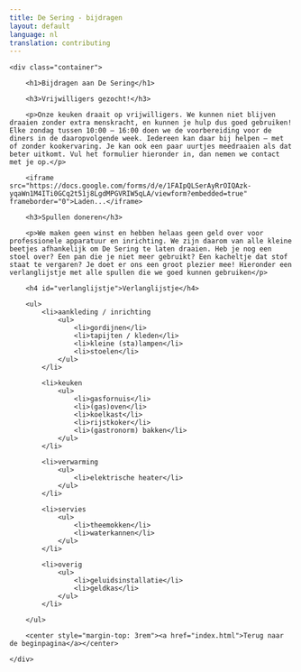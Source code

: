 ```yaml
---
title: De Sering - bijdragen
layout: default
language: nl
translation: contributing
---
```


<div class="row">

	<div class="container">

		<h1>Bijdragen aan De Sering</h1>

		<h3>Vrijwilligers gezocht!</h3>

		<p>Onze keuken draait op vrijwilligers. We kunnen niet blijven draaien zonder extra menskracht, en kunnen je hulp dus goed gebruiken! Elke zondag tussen 10:00 – 16:00 doen we de voorbereiding voor de diners in de daaropvolgende week. Iedereen kan daar bij helpen – met of zonder kookervaring. Je kan ook een paar uurtjes meedraaien als dat beter uitkomt. Vul het formulier hieronder in, dan nemen we contact met je op.</p>

		<iframe src="https://docs.google.com/forms/d/e/1FAIpQLSerAyRrOIQAzk-yqaWn1M4ITi0GCq2t51j8LgdMPGVRIW5qLA/viewform?embedded=true" frameborder="0">Laden...</iframe>

		<h3>Spullen doneren</h3>

		<p>We maken geen winst en hebben helaas geen geld over voor professionele apparatuur en inrichting. We zijn daarom van alle kleine beetjes afhankelijk om De Sering te laten draaien. Heb je nog een stoel over? Een pan die je niet meer gebruikt? Een kacheltje dat stof staat te vergaren? Je doet er ons een groot plezier mee! Hieronder een verlanglijstje met alle spullen die we goed kunnen gebruiken</p>

		<h4 id="verlanglijstje">Verlanglijstje</h4>

		<ul>
			<li>aankleding / inrichting
				<ul>
					<li>gordijnen</li>
					<li>tapijten / kleden</li>
					<li>kleine (sta)lampen</li>
					<li>stoelen</li>
				</ul>
			</li>

			<li>keuken
				<ul>
					<li>gasfornuis</li>
					<li>(gas)oven</li>
					<li>koelkast</li>
					<li>rijstkoker</li>
					<li>(gastronorm) bakken</li>
				</ul>
			</li>

			<li>verwarming
				<ul>
					<li>elektrische heater</li>
				</ul>
			</li>

			<li>servies
				<ul>
					<li>theemokken</li>
					<li>waterkannen</li>
				</ul>
			</li>

			<li>overig
				<ul>
					<li>geluidsinstallatie</li>
					<li>geldkas</li>
				</ul>
			</li>

		</ul>

		<center style="margin-top: 3rem"><a href="index.html">Terug naar de beginpagina</a></center>

	</div>

</div>
